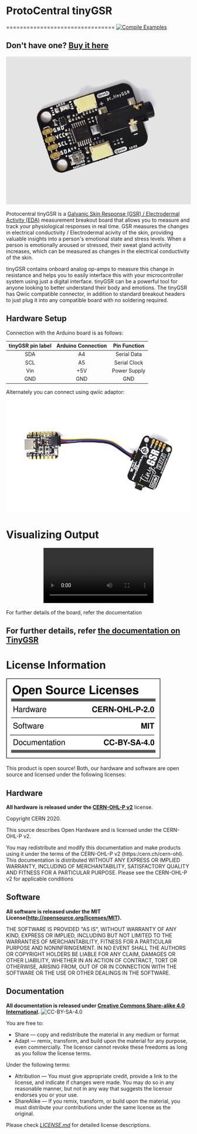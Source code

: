 # ProtoCentral tinyGSR 
================================
[![Compile Examples](https://github.com/Protocentral/protocentral_tinygsr/workflows/Compile%20Examples/badge.svg)](https://github.com/Protocentral/protocentral_tinygsr/actions?workflow=Compile+Examples) 


## Don't have one? [Buy it here](https://protocentral.com/product/protocentral-tinygsr-breakout-board-qwiic-stemma-qt/)

![ProtoCentral tinyGSR GSR/EDA digital output  sensor board - Qwiic / STEMMA QT](./assets/tinygsr.jpg)


Protocentral tinyGSR is a [Galvanic Skin Response (GSR) / Electrodermal Activity (EDA)](https://en.wikipedia.org/wiki/Electrodermal_activity) measurement breakout board that allows you to measure and track your physiological responses in real time. GSR measures the changes in electrical conductivity / Electrodermal acivity of the skin, providing valuable insights into a person's emotional state and stress levels. When a person is emotionally aroused or stressed, their sweat gland activity increases, which can be measured as changes in the electrical conductivity of the skin. 

tinyGSR contains onboard analog op-amps to measure this change in resistance and helps you to easily interface this with your microcontroller system using just a digital interface. tinyGSR can be a powerful tool for anyone looking to better understand their body and emotions. The tinyGSR has Qwiic compatible connector, in addition to standard breakout headers to just plug it into any compatible board with no soldering required. 


## Hardware Setup

Connection with the Arduino board is as follows:
 
 |tinyGSR pin label | Arduino Connection  |Pin Function      |
 |:-----------------: |:-----------------:|:----------------:|
 | SDA              | A4                  |  Serial Data     |
 | SCL              | A5                  |  Serial Clock    |
 | Vin              | +5V                 |  Power Supply    |
 | GND              | GND                 |  GND             |


Alternately you can connect using qwiic adaptor:

<center>

  ![qwiic adaptor](./assets/qwiic.jpg)
  
</center>

# Visualizing Output

<center>

![streaming in openview](./assets/Blink-tinyGSR-Final.mp4)

</center>


For further details of the board, refer the documentation

## For further details, refer [the documentation on TinyGSR](https://docs.protocentral.com/getting-started-with-tinyGSR/)


License Information
===================

![License](license_mark.svg)

This product is open source! Both, our hardware and software are open source and licensed under the following licenses:

Hardware
---------

**All hardware is released under the [CERN-OHL-P v2](https://ohwr.org/cern_ohl_p_v2.txt)** license.

Copyright CERN 2020.

This source describes Open Hardware and is licensed under the CERN-OHL-P v2.

You may redistribute and modify this documentation and make products
using it under the terms of the CERN-OHL-P v2 (https:/cern.ch/cern-ohl).
This documentation is distributed WITHOUT ANY EXPRESS OR IMPLIED
WARRANTY, INCLUDING OF MERCHANTABILITY, SATISFACTORY QUALITY
AND FITNESS FOR A PARTICULAR PURPOSE. Please see the CERN-OHL-P v2
for applicable conditions

Software
--------

**All software is released under the MIT License(http://opensource.org/licenses/MIT).**

THE SOFTWARE IS PROVIDED "AS IS", WITHOUT WARRANTY OF ANY KIND, EXPRESS OR IMPLIED, INCLUDING BUT NOT LIMITED TO THE WARRANTIES OF MERCHANTABILITY, FITNESS FOR A PARTICULAR PURPOSE AND NONINFRINGEMENT. IN NO EVENT SHALL THE AUTHORS OR COPYRIGHT HOLDERS BE LIABLE FOR ANY CLAIM, DAMAGES OR OTHER LIABILITY, WHETHER IN AN ACTION OF CONTRACT, TORT OR OTHERWISE, ARISING FROM, OUT OF OR IN CONNECTION WITH THE SOFTWARE OR THE USE OR OTHER DEALINGS IN THE SOFTWARE.

Documentation
-------------
**All documentation is released under [Creative Commons Share-alike 4.0 International](http://creativecommons.org/licenses/by-sa/4.0/).**
![CC-BY-SA-4.0](https://i.creativecommons.org/l/by-sa/4.0/88x31.png)

You are free to:

* Share — copy and redistribute the material in any medium or format
* Adapt — remix, transform, and build upon the material for any purpose, even commercially.
The licensor cannot revoke these freedoms as long as you follow the license terms.

Under the following terms:

* Attribution — You must give appropriate credit, provide a link to the license, and indicate if changes were made. You may do so in any reasonable manner, but not in any way that suggests the licensor endorses you or your use.
* ShareAlike — If you remix, transform, or build upon the material, you must distribute your contributions under the same license as the original.

Please check [*LICENSE.md*](LICENSE.md) for detailed license descriptions.
